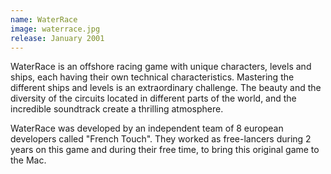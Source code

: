 ```yaml
---
name: WaterRace
image: waterrace.jpg
release: January 2001
---
```


WaterRace is an offshore racing game with unique characters, levels and ships, each having their own technical characteristics. Mastering the different ships and levels is an extraordinary challenge.
The beauty and the diversity of the circuits located in different parts of the world, and the incredible soundtrack create a thrilling atmosphere.

WaterRace was developed by an independent team of 8 european developers called "French Touch". They worked as free-lancers during 2 years on this game and during their free time, to bring this original game to the Mac.
